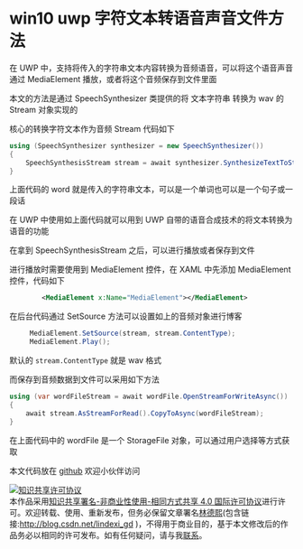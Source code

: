 
# win10 uwp 字符文本转语音声音文件方法

在 UWP 中，支持将传入的字符串文本内容转换为音频语音，可以将这个语音声音通过 MediaElement 播放，或者将这个音频保存到文件里面

<!--more-->


<!-- CreateTime:2020/10/28 10:39:38 -->



本文的方法是通过 SpeechSynthesizer 类提供的将 文本字符串 转换为 wav 的 Stream 对象实现的

核心的转换字符文本作为音频 Stream 代码如下

```csharp
using (SpeechSynthesizer synthesizer = new SpeechSynthesizer())
{
    SpeechSynthesisStream stream = await synthesizer.SynthesizeTextToStreamAsync(word);
}
```

上面代码的 word 就是传入的字符串文本，可以是一个单词也可以是一个句子或一段话

在 UWP 中使用如上面代码就可以用到 UWP 自带的语音合成技术的将文本转换为语音的功能

在拿到 SpeechSynthesisStream 之后，可以进行播放或者保存到文件

进行播放时需要使用到 MediaElement 控件，在 XAML 中先添加 MediaElement 控件，代码如下

```xml
        <MediaElement x:Name="MediaElement"></MediaElement>
```

在后台代码通过 SetSource 方法可以设置如上的音频对象进行博客

```csharp
     MediaElement.SetSource(stream, stream.ContentType);
     MediaElement.Play();
```

默认的 `stream.ContentType` 就是 wav 格式

而保存到音频数据到文件可以采用如下方法

```csharp
using (var wordFileStream = await wordFile.OpenStreamForWriteAsync())
{
    await stream.AsStreamForRead().CopyToAsync(wordFileStream);
}
```

在上面代码中的 wordFile 是一个 StorageFile 对象，可以通过用户选择等方式获取

本文代码放在 [github](https://github.com/lindexi/lindexi_gd/tree/b5bc99a1/LinemlallledurKaicawkeedaykerewho ) 欢迎小伙伴访问





<a rel="license" href="http://creativecommons.org/licenses/by-nc-sa/4.0/"><img alt="知识共享许可协议" style="border-width:0" src="https://licensebuttons.net/l/by-nc-sa/4.0/88x31.png" /></a><br />本作品采用<a rel="license" href="http://creativecommons.org/licenses/by-nc-sa/4.0/">知识共享署名-非商业性使用-相同方式共享 4.0 国际许可协议</a>进行许可。欢迎转载、使用、重新发布，但务必保留文章署名[林德熙](http://blog.csdn.net/lindexi_gd)(包含链接:http://blog.csdn.net/lindexi_gd )，不得用于商业目的，基于本文修改后的作品务必以相同的许可发布。如有任何疑问，请与我[联系](mailto:lindexi_gd@163.com)。